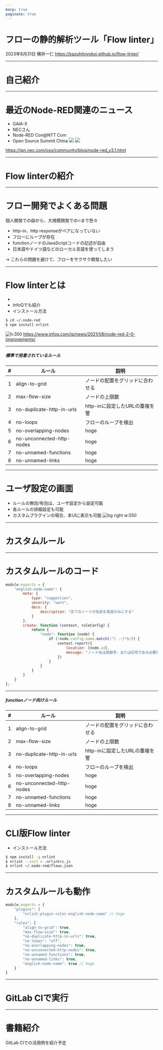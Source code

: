 ```yaml
---
marp: true
paginate: true
---
```

# フローの静的解析ツール「Flow linter」
2023年8月31日 横井一仁
https://kazuhitoyokoi.github.io/flow-linter/

---
# 自己紹介

---
# 最近のNode-RED関連のニュース
- GAIA-X
- NECさん
- Node-RED Con@NTT Com
- Open Source Summit China
![](https://pbs.twimg.com/media/F2DN0TbacAAwnk-?format=jpg&name=4096x4096)
![](https://pbs.twimg.com/media/FyBevP2XwAIt5B1?format=jpg&name=4096x4096)

https://jpn.nec.com/oss/community/blog/node-red_v3.1.html

---
# Flow linterの紹介

---
# フロー開発でよくある問題
個人開発での😱から、大規模開発での🔥まで色々
- http-in、http responseがペアになっていない
- フローにループが存在
- functionノードのJavaScriptコードの記述が自由
- 日本語やドイツ語などのローカル言語を使ってしまう

-> これらの問題を避けて、フローをサクサク開発したい

---
# Flow linterとは
- 
- InfoQでも紹介
- インストール方法
```bash
$ cd ~/.node-red
$ npm install nrlint
```

![h:300](infoq.png)
https://www.infoq.com/jp/news/2021/08/node-red-2-0-improvements/

---
##### 標準で用意されているルール
| # | ルール                     | 説明 |
| - | ------------------------- | ---- |
| 1 | align-to-grid             | ノードの配置をグリッドに合わせる |
| 2 | max-flow-size             | ノードの上限数 |
| 3 | no-duplicate-http-in-urls | http-inに設定したURLの重複を警 |
| 4 | no-loops                  | フローのループを検出 |
| 5 | no-overlapping-nodes      | hoge |
| 6 | no-unconnected-http-nodes | hoge |
| 7 | no-unnamed-functions      | hoge |
| 8 | no-unnamed-links          | hoge |

---
# ユーザ設定の画面
- ルールの無効/有効は、ユーザ設定から設定可能
- 各ルールの詳細設定も可能
- カスタムプラグインの場合、本UIに表示も可能
![bg right w:550](config.png)

---
# カスタムルール

---
# カスタムルールのコード
```JavaScript
module.exports = {
    "english-node-name": {
        meta: {
            type: "suggestion",
            severity: "warn",
            docs: {
                description: "全てのノードの名前を英語のみにする"
            }
        },
        create: function (context, ruleConfig) {
            return {
                "node": function (node) {
                    if (!node.config.name.match(/^[ -~]*$/)) {
                        context.report({
                            location: [node.id],
                            message: "ノード名は英数字、または記号である必要があります"
                        })
                    }
                }
            }
        }
    }
};
```
---
##### functionノード向けルール
| # | ルール                     | 説明 |
| - | ------------------------- | ---- |
| 1 | align-to-grid             | ノードの配置をグリッドに合わせる |
| 2 | max-flow-size             | ノードの上限数 |
| 3 | no-duplicate-http-in-urls | http-inに設定したURLの重複を警 |
| 4 | no-loops                  | フローのループを検出 |
| 5 | no-overlapping-nodes      | hoge |
| 6 | no-unconnected-http-nodes | hoge |
| 7 | no-unnamed-functions      | hoge |
| 8 | no-unnamed-links          | hoge |

---
# CLI版Flow linter
- インストール方法
```bash
$ npm install -g nrlint
$ nrlint --init > .nrlintrc.js
$ nrlint ~/.node-red/flows.json
```

---
# カスタムルールも動作
```JavaScript
module.exports = {
    "plugins": [
        "nrlint-plugin-rules-english-node-name" // hoge
    ],
    "rules": {
        "align-to-grid": true,
        "max-flow-size": true,
        "no-duplicate-http-in-urls": true,
        "no-loops": "off",
        "no-overlapping-nodes": true,
        "no-unconnected-http-nodes": true,
        "no-unnamed-functions": true,
        "no-unnamed-links": true,
        "english-node-name": true // hoge
    }
}
```

---
# GitLab CIで実行

---
# 書籍紹介
GitLab CIでの活用例を紹介予定
